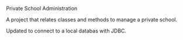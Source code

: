 Private School Administration

A project that relates classes and methods to manage a private school.

Updated to connect to a local databas with JDBC.
